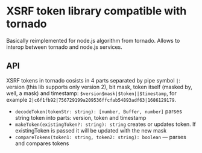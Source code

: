 # XSRF token library compatible with tornado

Basically reimplemented for node.js algorithm from tornado. Allows to interop between tornado and node.js services.


## API

XSRF tokens in tornado cosists in 4 parts separated by pipe symbol `|`: version (this lib supports only version 2), bit mask, token itself (masked by, well, a mask) and timestamp: `$version$mask|$token||$timestamp`, for example `2|c6f1fb92|756729199a209536ffcfab54893adf63|1686129179`.

- `decodeToken(tokenStr: string): [number, Buffer, number]` parses string token into parts: version, token and timestamp
- `makeToken(existingToken?: string): string` creates or updates token. If existingToken is passed it will be updated with the new mask
- `compareTokens(token1: string, token2: string): boolean` — parses and compares tokens

